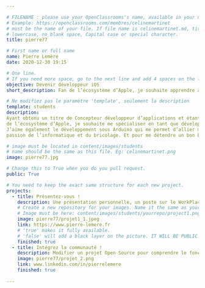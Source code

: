 ```yaml
---

# FILENAME : please use your OpenClassrooms's name, available in your url.
# Example: https://openclassrooms.com/membres/celinemartinet
# must be the name of your file. If file name is celinemartinet.md, title is celinemartinet.
# lowercase, no blank space, Capital case or special character.
title: pierre77

# First name or full name
name: Pierre Lemère
date: 2020-12-30 19:15

# One line.
# If you need more space, go to the next line and add 4 spaces on the left, as in 'description'.
objective: Devenir développeur iOS
short_description: Fan de l’écosystème d’Apple, je souhaite apprendre à développer des applications iOS

# Ne modifiez pas le paramètre 'template', seulement la description
template: students
description:
Ayant obtenu un titre de Concepteur développeur d’applications et étant fan
de l’écosystème d’Apple, je souhaite me spécialiser en tant que développeur iOS. 
J’aime également le développement sous Arduino qui me permet d’allier ma 
passion de l’informatique et du bricolage. Et pour me détendre un bon barbecue !

# image must be located in content/images/students
# name should be the same as this file. Eg: celinemartinet.png
image: pierre77.jpg

# Change this to True when you do you pull request.
public: True

# You need to keep the exact same structure for each new project.
projects:
  - title: Présentez-vous !
    description: Une présentation personnelle, un poste sur le WorkPlace, et un planning de formation.
    # Create a new repository for your images. Name it the same as your nickname and profile picture.
    # Image must be here: content/images/students/yourrepo/project1.png
    image: pierre77/projet1_1.jpeg
    link: https://www.pierre-lemere.fr
    # 'true' makes it fully available.
    # 'false' will add a black layer on the picture. IT WILL BE PUBLIC!
    finished: true
  - title: Intégrez la communauté !
    description: Modifier un projet Open Source pour comprendre le fonctionnement de Git, de Github et des pull requests. 
    image: pierre77/projet_2.png
    link: www.linkedin.com/in/pierrelemere
    finished: true
  
---
```


